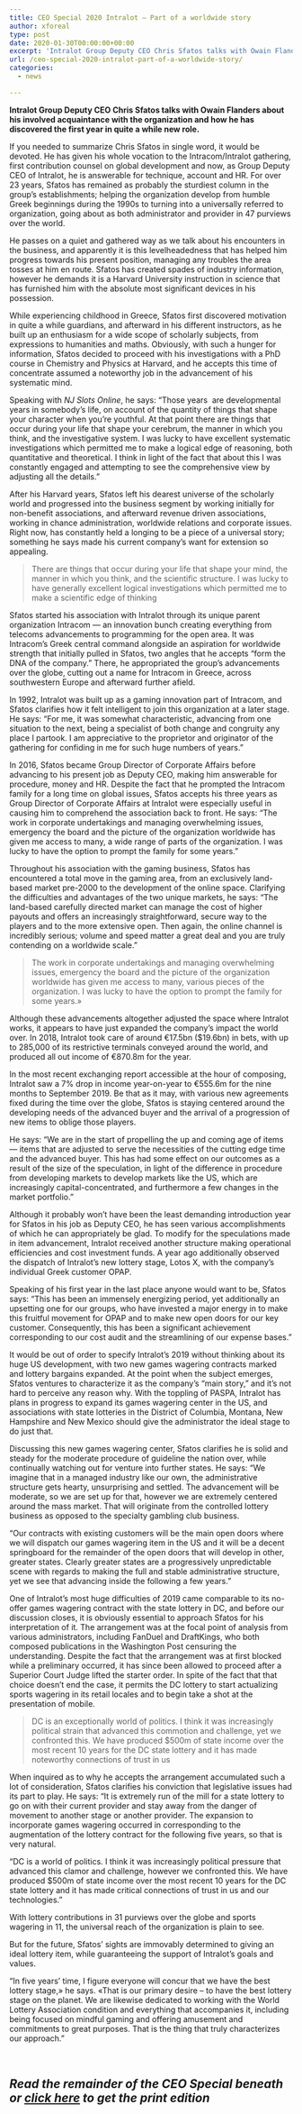```yaml
---
title: CEO Special 2020 Intralot — Part of a worldwide story
author: xforeal 
type: post
date: 2020-01-30T00:00:00+00:00
excerpt: 'Intralot Group Deputy CEO Chris Sfatos talks with Owain Flanders about his involved acquaintance with the organization and how he has discovered the first year in quite a while new role '
url: /ceo-special-2020-intralot-part-of-a-worldwide-story/
categories:
  - news

---
```

**Intralot Group Deputy CEO Chris Sfatos talks with Owain Flanders about his involved acquaintance with the organization and how he has discovered the first year in quite a while new role.**

If you needed to summarize Chris Sfatos in single word, it would be devoted. He has given his whole vocation to the Intracom/Intralot gathering, first contribution counsel on global development and now, as Group Deputy CEO of Intralot, he is answerable for technique, account and HR. For over 23 years, Sfatos has remained as probably the sturdiest column in the group&rsquo;s establishments; helping the organization develop from humble Greek beginnings during the 1990s to turning into a universally referred to organization, going about as both administrator and provider in 47 purviews over the world.

He passes on a quiet and gathered way as we talk about his encounters in the business, and apparently it is this levelheadedness that has helped him progress towards his present position, managing any troubles the area tosses at him en route. Sfatos has created spades of industry information, however he demands it is a Harvard University instruction in science that has furnished him with the absolute most significant devices in his possession.

While experiencing childhood in Greece, Sfatos first discovered motivation in quite a while guardians, and afterward in his different instructors, as he built up an enthusiasm for a wide scope of scholarly subjects, from expressions to humanities and maths. Obviously, with such a hunger for information, Sfatos decided to proceed with his investigations with a PhD course in Chemistry and Physics at Harvard, and he accepts this time of concentrate assumed a noteworthy job in the advancement of his systematic mind.

Speaking with _NJ Slots Online_, he says: &ldquo;Those years&nbsp; are developmental years in somebody&rsquo;s life, on account of the quantity of things that shape your character when you&rsquo;re youthful. At that point there are things that occur during your life that shape your cerebrum, the manner in which you think, and the investigative system. I was lucky to have excellent systematic investigations which permitted me to make a logical edge of reasoning, both quantitative and theoretical. I think in light of the fact that about this I was constantly engaged and attempting to see the comprehensive view by adjusting all the details.&rdquo;

After his Harvard years, Sfatos left his dearest universe of the scholarly world and progressed into the business segment by working initially for non-benefit associations, and afterward revenue driven associations, working in chance administration, worldwide relations and corporate issues. Right now, has constantly held a longing to be a piece of a universal story; something he says made his current company&rsquo;s want for extension so appealing.

> There are things that occur during your life that shape your mind, the manner in which you think, and the scientific structure. I was lucky to have generally excellent logical investigations which permitted me to make a scientific edge of thinking

Sfatos started his association with Intralot through its unique parent organization Intracom &#8212; an innovation bunch creating everything from telecoms advancements to programming for the open area. It was Intracom&rsquo;s Greek central command alongside an aspiration for worldwide strength that initially pulled in Sfatos, two angles that he accepts &ldquo;form the DNA of the company.&rdquo; There, he appropriated the group&rsquo;s advancements over the globe, cutting out a name for Intracom in Greece, across southwestern Europe and afterward further afield.

In 1992, Intralot was built up as a gaming innovation part of Intracom, and Sfatos clarifies how it felt intelligent to join this organization at a later stage. He says: &ldquo;For me, it was somewhat characteristic, advancing from one situation to the next, being a specialist of both change and congruity any place I partook. I am appreciative to the proprietor and originator of the gathering for confiding in me for such huge numbers of years.&rdquo;

In 2016, Sfatos became Group Director of Corporate Affairs before advancing to his present job as Deputy CEO, making him answerable for procedure, money and HR. Despite the fact that he prompted the Intracom family for a long time on global issues, Sfatos accepts his three years as Group Director of Corporate Affairs at Intralot were especially useful in causing him to comprehend the association back to front. He says: &ldquo;The work in corporate undertakings and managing overwhelming issues, emergency the board and the picture of the organization worldwide has given me access to many, a wide range of parts of the organization. I was lucky to have the option to prompt the family for some years.&rdquo;

Throughout his association with the gaming business, Sfatos has encountered a total move in the gaming area, from an exclusively land-based market pre-2000 to the development of the online space. Clarifying the difficulties and advantages of the two unique markets, he says: &ldquo;The land-based carefully directed market can manage the cost of higher payouts and offers an increasingly straightforward, secure way to the players and to the more extensive open. Then again, the online channel is incredibly serious; volume and speed matter a great deal and you are truly contending on a worldwide scale.&rdquo;

<blockquote class="right">
  <p>
    The work in corporate undertakings and managing overwhelming issues, emergency the board and the picture of the organization worldwide has given me access to many, various pieces of the organization. I was lucky to have the option to prompt the family for some years.&#187;
  </p>
</blockquote>

Although these advancements altogether adjusted the space where Intralot works, it appears to have just expanded the company&rsquo;s impact the world over. In 2018, Intralot took care of around &euro;17.5bn ($19.6bn) in bets, with up to 285,000 of its restrictive terminals conveyed around the world, and produced all out income of &euro;870.8m for the year.

In the most recent exchanging report accessible at the hour of composing, Intralot saw a 7&percnt; drop in income year-on-year to &euro;555.6m for the nine months to September 2019. Be that as it may, with various new agreements fixed during the time over the globe, Sfatos is staying centered around the developing needs of the advanced buyer and the arrival of a progression of new items to oblige those players.

He says: &ldquo;We are in the start of propelling the up and coming age of items &#8212; items that are adjusted to serve the necessities of the cutting edge time and the advanced buyer. This has had some effect on our outcomes as a result of the size of the speculation, in light of the difference in procedure from developing markets to develop markets like the US, which are increasingly capital-concentrated, and furthermore a few changes in the market portfolio.&rdquo;

Although it probably won&#8217;t have been the least demanding introduction year for Sfatos in his job as Deputy CEO, he has seen various accomplishments of which he can appropriately be glad. To modify for the speculations made in item advancement, Intralot received another structure making operational efficiencies and cost investment funds. A year ago additionally observed the dispatch of Intralot&rsquo;s new lottery stage, Lotos X, with the company&rsquo;s individual Greek customer OPAP.

Speaking of his first year in the last place anyone would want to be, Sfatos says: &ldquo;This has been an immensely energizing period, yet additionally an upsetting one for our groups, who have invested a major energy in to make this fruitful movement for OPAP and to make new open doors for our key customer. Consequently, this has been a significant achievement corresponding to our cost audit and the streamlining of our expense bases.&rdquo;

It would be out of order to specify Intralot&rsquo;s 2019 without thinking about its huge US development, with two new games wagering contracts marked and lottery bargains expanded. At the point when the subject emerges, Sfatos ventures to characterize it as the company&rsquo;s &ldquo;main story,&rdquo; and it&rsquo;s not hard to perceive any reason why. With the toppling of PASPA, Intralot has plans in progress to expand its games wagering center in the US, and associations with state lotteries in the District of Columbia, Montana, New Hampshire and New Mexico should give the administrator the ideal stage to do just that.

Discussing this new games wagering center, Sfatos clarifies he is solid and steady for the moderate procedure of guideline the nation over, while continually watching out for venture into further states. He says: &ldquo;We imagine that in a managed industry like our own, the administrative structure gets hearty, unsurprising and settled. The advancement will be moderate, so we are set up for that, however we are extremely centered around the mass market. That will originate from the controlled lottery business as opposed to the specialty gambling club business.

&ldquo;Our contracts with existing customers will be the main open doors where we will dispatch our games wagering item in the US and it will be a decent springboard for the remainder of the open doors that will develop in other, greater states. Clearly greater states are a progressively unpredictable scene with regards to making the full and stable administrative structure, yet we see that advancing inside the following a few years.&rdquo;

One of Intralot&rsquo;s most huge difficulties of 2019 came comparable to its no-offer games wagering contract with the state lottery in DC, and before our discussion closes, it is obviously essential to approach Sfatos for his interpretation of it. The arrangement was at the focal point of analysis from various administrators, including FanDuel and DraftKings, who both composed publications in the Washington Post censuring the understanding. Despite the fact that the arrangement was at first blocked while a preliminary occurred, it has since been allowed to proceed after a Superior Court Judge lifted the starter order. In spite of the fact that that choice doesn&#8217;t end the case, it permits the DC lottery to start actualizing sports wagering in its retail locales and to begin take a shot at the presentation of mobile.&nbsp;

> DC is an exceptionally world of politics. I think it was increasingly political strain that advanced this commotion and challenge, yet we confronted this. We have produced $500m of state income over the most recent 10 years for the DC state lottery and it has made noteworthy connections of trust in us

When inquired as to why he accepts the arrangement accumulated such a lot of consideration, Sfatos clarifies his conviction that legislative issues had its part to play. He says: &ldquo;It is extremely run of the mill for a state lottery to go on with their current provider and stay away from the danger of movement to another stage or another provider. The expansion to incorporate games wagering occurred in corresponding to the augmentation of the lottery contract for the following five years, so that is very natural.

&ldquo;DC is a world of politics. I think it was increasingly political pressure that advanced this clamor and challenge, however we confronted this. We have produced $500m of state income over the most recent 10 years for the DC state lottery and it has made critical connections of trust in us and our technologies.&rdquo;

With lottery contributions in 31 purviews over the globe and sports wagering in 11, the universal reach of the organization is plain to see.

But for the future, Sfatos&rsquo; sights are immovably determined to giving an ideal lottery item, while guaranteeing the support of Intralot&rsquo;s goals and values.

&ldquo;In five years&#8217; time, I figure everyone will concur that we have the best lottery stage,&#187; he says. &#171;That is our primary desire &ndash; to have the best lottery stage on the planet. We are likewise dedicated to working with the World Lottery Association condition and everything that accompanies it, including being focused on mindful gaming and offering amusement and commitments to great purposes. That is the thing that truly characterizes our approach.&rdquo;

&nbsp;

<h2 style="line-tallness: 40px;">
  <em><strong>Read the remainder of the CEO Special beneath or <a href="#">click here</a> to get the print edition</strong></em>
</h2>

<div class="videoWrapper">
</div>